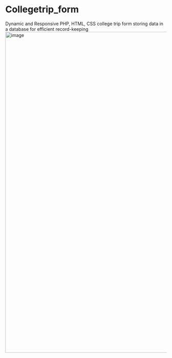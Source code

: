 # Collegetrip_form
Dynamic and Responsive PHP, HTML, CSS college trip form storing data in a database for efficient record-keeping
<img width="1001" alt="image" src="https://github.com/Anurag-ghosh-12/Collegetrip_form/assets/130205693/348daf8e-658c-447b-9157-1c40a30b4495">
